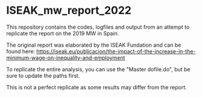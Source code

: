 # ISEAK_mw_report_2022
This repository contains the codes, logfiles and output from an attempt to replicate the report on the 2019 MW in Spain.

The original report was elaborated by the ISEAK Fundation and can be found here: https://iseak.eu/publicacion/the-impact-of-the-increase-in-the-minimum-wage-on-inequality-and-employment

To replicate the entire analysis, you can use the "Master dofile.do", but be sure to update the paths first.

This is not a perfect replicate as some results may differ from the report.

